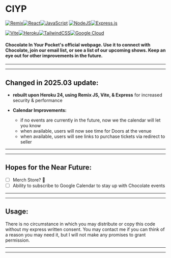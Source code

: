 # CIYP

<!-- ROW 1 -->

[![Remix](https://img.shields.io/badge/Remix-000?logo=remix&logoColor=fff)](#)[![React](https://img.shields.io/badge/React-%2320232a.svg?logo=react&logoColor=%2361DAFB)](#)[![JavaScript](https://img.shields.io/badge/JavaScript-F7DF1E?logo=javascript&logoColor=000)](#) [![NodeJS](https://img.shields.io/badge/Node.js-6DA55F?logo=node.js&logoColor=white)](#)[![Express.js](https://img.shields.io/badge/Express.js-%23404d59.svg?logo=express&logoColor=%2361DAFB)](#)

<!-- ROW 2 -->

[![Vite](https://img.shields.io/badge/Vite-646CFF?logo=vite&logoColor=fff)](#)[![Heroku](https://img.shields.io/badge/Heroku-430098?logo=heroku&logoColor=fffe)](#)[![TailwindCSS](https://img.shields.io/badge/Tailwind%20CSS-%2338B2AC.svg?logo=tailwind-css&logoColor=white)](#)[![Google Cloud](https://img.shields.io/badge/Google%20Cloud-%234285F4.svg?logo=google-cloud&logoColor=white)](#)

#### Chocolate In Your Pocket's official webpage. Use it to connect with Chocolate, join our email list, or see a list of our upcoming shows. Keep an eye out for other improvements in the future.

---

---

## Changed in 2025.03 update:

- **rebuilt upon Heroku 24, using Remix JS, Vite, & Express** for increased security & performance

- **Calendar Improvements:**
  - if no events are currently in the future, now we the calendar will let you know
  - when available, users will now see time for Doors at the venue
  - when available, users will see links to purchase tickets via redirect to seller

---

---

## Hopes for the Near Future:

- [ ] Merch Store? :eyes:
- [ ] Ability to subscribe to Google Calendar to stay up with Chocolate events

---

---

## Usage:

There is no circumstance in which you may distribute or copy this code without my express written consent. You may contact me if you can think of a reason you may need it, but I will not make any promises to grant permission.

---

---
